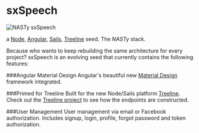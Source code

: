 # sxSpeech

![NASTy sxSpeech](http://i.imgur.com/LHbMISf.gif "NASTy sxSpeech")

a [Node](https://node.jsorg), [Angular](https://angularjs.org/), [Sails](http://sailsjs.org), [Treeline](http://treeline.io) seed. The *NASTy* stack.

Because who wants to keep rebuilding the same architecture for every project? sxSpeech is an evolving seed that currently contains the following features:

###Angular Material Design
Angular's beautiful new [Material Design](https://material.angularjs.org/#/) framework integrated.

###Primed for Treeline
Built for the new Node/Sails platform [Treeline](http://treeline.io). Check out the [Treeline project](https://treeline.io/luke#/projects/3202) to see how the endpoints are constructed.

###User Management
User management via email or Facebook authorization. Includes signup, login, profile, forgot password and token authorization.